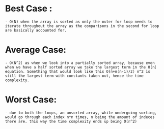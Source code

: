 # Best Case : 
    - O(N) when the array is sorted as only the outer for loop needs to iterate throughout the array as the comparisons in the second for loop are basically accounted for.
# Average Case: 
    - O(N^2) as when we look into a partially sorted array, because even when we have a half sorted array we take the largest term in the O(n) equation. Something that would look like this O(n+n(n-1)/2) n^2 is still the largest term with constants taken out, hence the time complexity.
# Worst Case: 
    - due to both the loops, an unsorted array, while undergoing sorting, would go through each index n*n times, n being the amount of indeces there are. this way the time complexity ends up being O(n^2)
